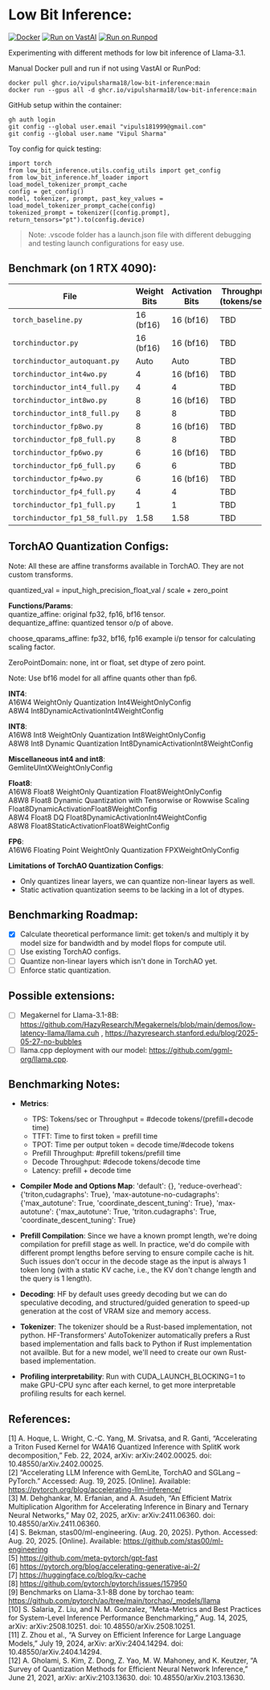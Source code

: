 # Low Bit Inference:

[![Docker](https://github.com/vipulSharma18/low-bit-inference/actions/workflows/docker-publish.yml/badge.svg)](https://github.com/vipulSharma18/low-bit-inference/actions/workflows/docker-publish.yml) [![Run on VastAI](https://img.shields.io/badge/Run_on-VastAI-blue)](https://cloud.vast.ai?ref_id=288801&template_id=9b22ab4bd296c4a6f1ce3f6eece5e6b4) [![Run on Runpod](https://img.shields.io/badge/Run_on-Runpod-green)](https://console.runpod.io/deploy?template=q0ucwygekf&ref=9969n21w)

Experimenting with different methods for low bit inference of Llama-3.1.

Manual Docker pull and run if not using VastAI or RunPod:
```
docker pull ghcr.io/vipulsharma18/low-bit-inference:main
docker run --gpus all -d ghcr.io/vipulsharma18/low-bit-inference:main
```

GitHub setup within the container:
```
gh auth login
git config --global user.email "vipuls181999@gmail.com"
git config --global user.name "Vipul Sharma"
```

Toy config for quick testing:
```
import torch
from low_bit_inference.utils.config_utils import get_config
from low_bit_inference.hf_loader import load_model_tokenizer_prompt_cache
config = get_config()
model, tokenizer, prompt, past_key_values = load_model_tokenizer_prompt_cache(config)
tokenized_prompt = tokenizer([config.prompt], return_tensors="pt").to(config.device)
```

> Note: .vscode folder has a launch.json file with different debugging and testing launch configurations for easy use.

## Benchmark (on 1 RTX 4090):
| File | Weight Bits | Activation Bits | Throughput (tokens/sec) |
|------|-------------|-----------------|-------------------------|
| `torch_baseline.py` | 16 (bf16) | 16 (bf16) | TBD |
| `torchinductor.py` | 16 (bf16) | 16 (bf16) | TBD |
| `torchinductor_autoquant.py` | Auto | Auto | TBD |
| `torchinductor_int4wo.py` | 4 | 16 (bf16) | TBD |
| `torchinductor_int4_full.py` | 4 | 4 | TBD |
| `torchinductor_int8wo.py` | 8 | 16 (bf16) | TBD |
| `torchinductor_int8_full.py` | 8 | 8 | TBD |
| `torchinductor_fp8wo.py` | 8 | 16 (bf16) | TBD |
| `torchinductor_fp8_full.py` | 8 | 8 | TBD |
| `torchinductor_fp6wo.py` | 6 | 16 (bf16) | TBD |
| `torchinductor_fp6_full.py` | 6 | 6 | TBD |
| `torchinductor_fp4wo.py` | 6 | 16 (bf16) | TBD |
| `torchinductor_fp4_full.py` | 4 | 4 | TBD |
| `torchinductor_fp1_full.py` | 1 | 1 | TBD |
| `torchinductor_fp1_58_full.py` | 1.58 | 1.58 | TBD |

## TorchAO Quantization Configs:
Note: All these are affine transforms available in TorchAO. They are not custom transforms.

quantized_val = input_high_precision_float_val / scale + zero_point

**Functions/Params**:      
quantize_affine: original fp32, fp16, bf16 tensor.      
dequantize_affine: quantized tensor o/p of above.       

choose_qparams_affine: fp32, bf16, fp16 example i/p tensor for calculating scaling factor.

ZeroPointDomain: none, int or float, set dtype of zero point.

Note: Use bf16 model for all affine quants other than fp6.

**INT4**:       
A16W4 WeightOnly Quantization Int4WeightOnlyConfig    
A8W4 Int8DynamicActivationInt4WeightConfig    

**INT8**:       
A16W8 Int8 WeightOnly Quantization Int8WeightOnlyConfig     
A8W8 Int8 Dynamic Quantization Int8DynamicActivationInt8WeightConfig               

**Miscellaneous int4 and int8**:                
GemliteUIntXWeightOnlyConfig

**Float8**:     
A16W8 Float8 WeightOnly Quantization Float8WeightOnlyConfig     
A8W8 Float8 Dynamic Quantization with Tensorwise or Rowwise Scaling Float8DynamicActivationFloat8WeightConfig       
A8W4 Float8 DQ Float8DynamicActivationInt4WeightConfig      
A8W8 Float8StaticActivationFloat8WeightConfig       

**FP6**:        
A16W6 Floating Point WeightOnly Quantization FPXWeightOnlyConfig        

**Limitations of TorchAO Quantization Configs**:
* Only quantizes linear layers, we can quantize non-linear layers as well.
* Static activation quantization seems to be lacking in a lot of dtypes.

## Benchmarking Roadmap:
- [x] Calculate theoretical performance limit: get token/s and multiply it by model size for bandwidth and by model flops for compute util.
- [ ] Use existing TorchAO configs.
- [ ] Quantize non-linear layers which isn't done in TorchAO yet.
- [ ] Enforce static quantization.

## Possible extensions:
- [ ] Megakernel for Llama-3.1-8B: https://github.com/HazyResearch/Megakernels/blob/main/demos/low-latency-llama/llama.cuh , https://hazyresearch.stanford.edu/blog/2025-05-27-no-bubbles
- [ ] llama.cpp deployment with our model: https://github.com/ggml-org/llama.cpp.

## Benchmarking Notes:
* **Metrics**:
    * TPS: Tokens/sec or Throughput = #decode tokens/(prefill+decode time)
    * TTFT: Time to first token = prefill time
    * TPOT: Time per output token = decode time/#decode tokens
    * Prefill Throughput: #prefill tokens/prefill time
    * Decode Throughput: #decode tokens/decode time
    * Latency: prefill + decode time

* **Compiler Mode and Options Map**: 'default': {}, 'reduce-overhead': {'triton,cudagraphs': True}, 'max-autotune-no-cudagraphs': {'max_autotune': True, 'coordinate_descent_tuning': True}, 'max-autotune': {'max_autotune': True, 'triton.cudagraphs': True, 'coordinate_descent_tuning': True}

* **Prefill Compilation**: Since we have a known prompt length, we're doing compilation for prefill stage as well. In practice, we'd do compile with different prompt lengths before serving to ensure compile cache is hit. Such issues don't occur in the decode stage as the input is always 1 token long (with a static KV cache, i.e., the KV don't change length and the query is 1 length).

* **Decoding**: HF by default uses greedy decoding but we can do speculative decoding, and structured/guided generation to speed-up generation at the cost of VRAM size and memory access.

* **Tokenizer**: The tokenizer should be a Rust-based implementation, not python. HF-Transformers' AutoTokenizer automatically prefers a Rust based implementation and falls back to Python if Rust implementation not availble. But for a new model, we'll need to create our own Rust-based implementation.

* **Profiling interpretability**: Run with CUDA_LAUNCH_BLOCKING=1 to make GPU-CPU sync after each kernel, to get more interpretable profiling results for each kernel.

## References:
[1] A. Hoque, L. Wright, C.-C. Yang, M. Srivatsa, and R. Ganti, “Accelerating a Triton Fused Kernel for W4A16 Quantized Inference with SplitK work decomposition,” Feb. 22, 2024, arXiv: arXiv:2402.00025. doi: 10.48550/arXiv.2402.00025.    
[2] “Accelerating LLM Inference with GemLite, TorchAO and SGLang – PyTorch.” Accessed: Aug. 19, 2025. [Online]. Available: https://pytorch.org/blog/accelerating-llm-inference/    
[3] M. Dehghankar, M. Erfanian, and A. Asudeh, “An Efficient Matrix Multiplication Algorithm for Accelerating Inference in Binary and Ternary Neural Networks,” May 02, 2025, arXiv: arXiv:2411.06360. doi: 10.48550/arXiv.2411.06360.    
[4] S. Bekman, stas00/ml-engineering. (Aug. 20, 2025). Python. Accessed: Aug. 20, 2025. [Online]. Available: https://github.com/stas00/ml-engineering          
[5] https://github.com/meta-pytorch/gpt-fast                    
[6] https://pytorch.org/blog/accelerating-generative-ai-2/                     
[7] https://huggingface.co/blog/kv-cache      
[8] https://github.com/pytorch/pytorch/issues/157950        
[9] Benchmarks on Llama-3.1-8B done by torchao team: https://github.com/pytorch/ao/tree/main/torchao/_models/llama       
[10] S. Salaria, Z. Liu, and N. M. Gonzalez, “Meta-Metrics and Best Practices for System-Level Inference Performance Benchmarking,” Aug. 14, 2025, arXiv: arXiv:2508.10251. doi: 10.48550/arXiv.2508.10251.          
[11] Z. Zhou et al., “A Survey on Efficient Inference for Large Language Models,” July 19, 2024, arXiv: arXiv:2404.14294. doi: 10.48550/arXiv.2404.14294.            
[12] A. Gholami, S. Kim, Z. Dong, Z. Yao, M. W. Mahoney, and K. Keutzer, “A Survey of Quantization Methods for Efficient Neural Network Inference,” June 21, 2021, arXiv: arXiv:2103.13630. doi: 10.48550/arXiv.2103.13630.
